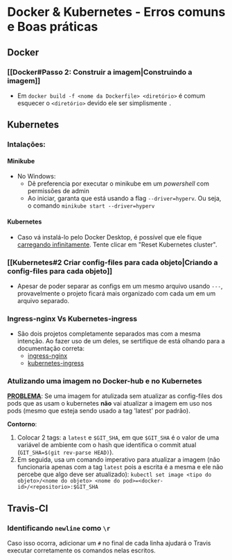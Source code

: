 # Docker & Kubernetes - Erros comuns e Boas práticas

## Docker
### [[Docker#Passo 2: Construir a imagem|Construindo a imagem]]
- Em ```docker build -f <nome da Dockerfile> <diretório>``` é comum esquecer o ```<diretório>``` devido ele ser simplismente ```.```


## Kubernetes
### Intalações:
#### Minikube
- No Windows:
    - Dê preferencia por executar o minikube em um *powershell* com permissões de admin
    - Ao iniciar, garanta que está usando a flag ```--driver=hyperv```. Ou seja, o comando ```minikube start --driver=hyperv```

#### Kubernetes
- Caso vá instalá-lo pelo Docker Desktop, é possível que ele fique [carregando infinitamente](https://github.com/docker/for-mac/issues/2990). Tente clicar em "Reset Kubernetes cluster".

### [[Kubernetes#2 Criar config-files para cada objeto|Criando a config-files para cada objeto]]
- Apesar de poder separar as configs em um mesmo arquivo usando ```---```, provavelmente o projeto ficará mais organizado com cada um em um arquivo separado.

### Ingress-nginx Vs Kubernetes-ingress
- São dois projetos completamente separados mas com a mesma intenção. Ao fazer uso de um deles, se sertifique de está olhando para a documentação correta:
    - [ingress-nginx](https://github.com/kubernetes/ingress-nginx)
    - [kubernetes-ingress](https://github.com/nginxinc/kubernetes-ingress)

### Atulizando uma imagem no Docker-hub e no Kubernetes
[**PROBLEMA**](https://github.com/kubernetes/kubernetes/issues/33664): Se uma imagem for atulizada sem atualizar as config-files dos pods que as usam o kubernetes **não** vai atualizar a imagem em uso nos pods (mesmo que esteja sendo usado a tag 'latest' por padrão).

**Contorno**:
1. Colocar 2 tags: a ```latest``` e ```$GIT_SHA```, em que ```$GIT_SHA``` é o valor de uma variável de ambiente com o hash que identifica o commit atual (```GIT_SHA=$(git rev-parse HEAD)```).
2. Em seguida, usa um comando imperativo para atualizar a imagem (não funcionaria apenas com a tag ```latest``` pois a escrita é a mesma e ele não percebe que algo deve ser atualizado): ```kubectl set image <tipo do objeto>/<nome do objeto> <nome do pod>=<docker-id>/<repositorio>:$GIT_SHA```

## Travis-CI
### Identificando ```newline``` como ```\r```
Caso isso ocorra, adicionar um ```#``` no final de cada linha ajudará o Travis executar corretamente os comandos nelas escritos.